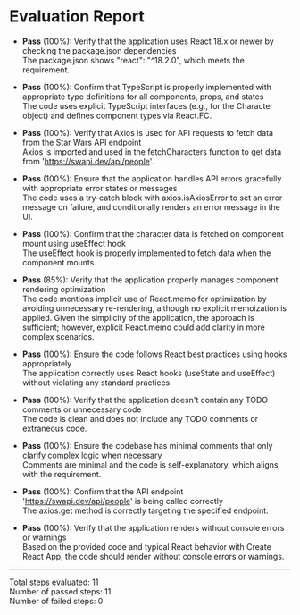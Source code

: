 # Evaluation Report

- **Pass** (100%): Verify that the application uses React 18.x or newer by checking the package.json dependencies  
  The package.json shows "react": "^18.2.0", which meets the requirement.

- **Pass** (100%): Confirm that TypeScript is properly implemented with appropriate type definitions for all components, props, and states  
  The code uses explicit TypeScript interfaces (e.g., for the Character object) and defines component types via React.FC.

- **Pass** (100%): Verify that Axios is used for API requests to fetch data from the Star Wars API endpoint  
  Axios is imported and used in the fetchCharacters function to get data from 'https://swapi.dev/api/people'.

- **Pass** (100%): Ensure that the application handles API errors gracefully with appropriate error states or messages  
  The code uses a try-catch block with axios.isAxiosError to set an error message on failure, and conditionally renders an error message in the UI.

- **Pass** (100%): Confirm that the character data is fetched on component mount using useEffect hook  
  The useEffect hook is properly implemented to fetch data when the component mounts.

- **Pass** (85%): Verify that the application properly manages component rendering optimization  
  The code mentions implicit use of React.memo for optimization by avoiding unnecessary re-rendering, although no explicit memoization is applied. Given the simplicity of the application, the approach is sufficient; however, explicit React.memo could add clarity in more complex scenarios.

- **Pass** (100%): Ensure the code follows React best practices using hooks appropriately  
  The application correctly uses React hooks (useState and useEffect) without violating any standard practices.

- **Pass** (100%): Verify that the application doesn't contain any TODO comments or unnecessary code  
  The code is clean and does not include any TODO comments or extraneous code.

- **Pass** (100%): Ensure the codebase has minimal comments that only clarify complex logic when necessary  
  Comments are minimal and the code is self-explanatory, which aligns with the requirement.

- **Pass** (100%): Confirm that the API endpoint 'https://swapi.dev/api/people' is being called correctly  
  The axios.get method is correctly targeting the specified endpoint.

- **Pass** (100%): Verify that the application renders without console errors or warnings  
  Based on the provided code and typical React behavior with Create React App, the code should render without console errors or warnings.

---

Total steps evaluated: 11  
Number of passed steps: 11  
Number of failed steps: 0